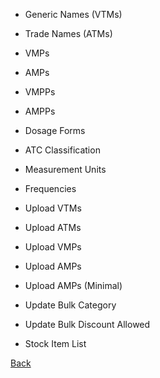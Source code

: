 * Generic Names (VTMs)

* Trade Names (ATMs)

* VMPs

* AMPs

* VMPPs

* AMPPs

* Dosage Forms

* ATC Classification

* Measurement Units

* Frequencies

* Upload VTMs

* Upload ATMs

* Upload VMPs

* Upload AMPs

* Upload AMPs (Minimal)

* Update Bulk Category

* Update Bulk Discount Allowed

* Stock Item List

[Back](https://github.com/hmislk/hmis/wiki/Pharmacy-Administration)
